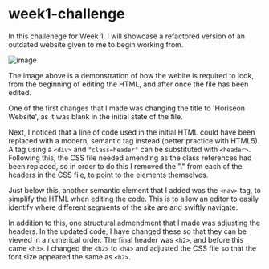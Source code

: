 # week1-challenge

In this challenege for Week 1, I will showcase a refactored version of an outdated website given to me to begin working from.

![image](https://github.com/isazafeer/week1-challenge/assets/116819407/7d038d0e-0e4b-4c04-a081-9ce1e4d5818d)

The image above is a demonstration of how the webite is required to look, from the beginning of editing the HTML, and after once the file has been edited.

One of the first changes that I made was changing the title to 'Horiseon Website', as it was blank in the initial state of the file.

Next, I noticed that a line of code used in the initial HTML could have been replaced with a modern, semantic tag instead (better practice with HTML5). A tag using a `<div>` and `"class=header"` can be substituted with `<header>`. Following this, the CSS file needed amending as the class references had been replaced, so in order to do this I removed the "." from each of the headers in the CSS file, to point to the elements themselves.

Just below this, another semantic element that I added was the `<nav>` tag, to simplify the HTML when editing the code. This is to allow an editor to easily identify where different segments of the site are and swiftly navigate.

In addition to this, one structural admendment that I made was adjusting the headers. In the updated code, I have changed these so that they can be viewed in a numerical order. The final header was `<h2>`, and before this came `<h3>`. I changed the `<h2>` to `<h4>` and adjusted the CSS file so that the font size appeared the same as `<h2>`.
